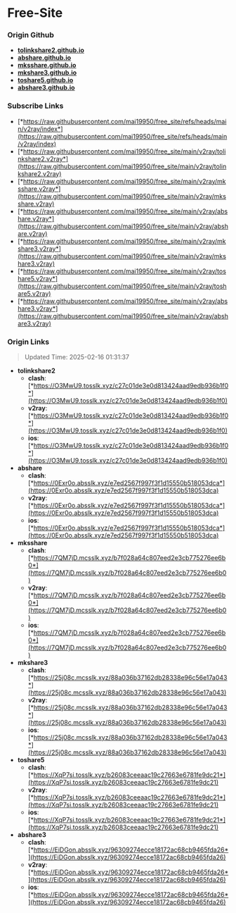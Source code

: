 # Free-Site

### Origin Github

- [**tolinkshare2.github.io**](https://github.com/tolinkshare2/tolinkshare2.github.io)
- [**abshare.github.io**](https://github.com/abshare/abshare.github.io)
- [**mksshare.github.io**](https://github.com/mksshare/mksshare.github.io)
- [**mkshare3.github.io**](https://github.com/mkshare3/mkshare3.github.io)
- [**toshare5.github.io**](https://github.com/toshare5/toshare5.github.io)
- [**abshare3.github.io**](https://github.com/abshare3/abshare3.github.io)

### Subscribe Links

- [*https://raw.githubusercontent.com/mai19950/free_site/refs/heads/main/v2ray/index*](https://raw.githubusercontent.com/mai19950/free_site/refs/heads/main/v2ray/index)
- [*https://raw.githubusercontent.com/mai19950/free_site/main/v2ray/tolinkshare2.v2ray*](https://raw.githubusercontent.com/mai19950/free_site/main/v2ray/tolinkshare2.v2ray)
- [*https://raw.githubusercontent.com/mai19950/free_site/main/v2ray/mksshare.v2ray*](https://raw.githubusercontent.com/mai19950/free_site/main/v2ray/mksshare.v2ray)
- [*https://raw.githubusercontent.com/mai19950/free_site/main/v2ray/abshare.v2ray*](https://raw.githubusercontent.com/mai19950/free_site/main/v2ray/abshare.v2ray)
- [*https://raw.githubusercontent.com/mai19950/free_site/main/v2ray/mkshare3.v2ray*](https://raw.githubusercontent.com/mai19950/free_site/main/v2ray/mkshare3.v2ray)
- [*https://raw.githubusercontent.com/mai19950/free_site/main/v2ray/toshare5.v2ray*](https://raw.githubusercontent.com/mai19950/free_site/main/v2ray/toshare5.v2ray)
- [*https://raw.githubusercontent.com/mai19950/free_site/main/v2ray/abshare3.v2ray*](https://raw.githubusercontent.com/mai19950/free_site/main/v2ray/abshare3.v2ray)

### Origin Links

> Updated Time: 2025-02-16 01:31:37

- **tolinkshare2**
  - **clash**: [*https://O3MwU9.tosslk.xyz/c27c01de3e0d813424aad9edb936b1f0*](https://O3MwU9.tosslk.xyz/c27c01de3e0d813424aad9edb936b1f0)
  - **v2ray**: [*https://O3MwU9.tosslk.xyz/c27c01de3e0d813424aad9edb936b1f0*](https://O3MwU9.tosslk.xyz/c27c01de3e0d813424aad9edb936b1f0)
  - **ios**: [*https://O3MwU9.tosslk.xyz/c27c01de3e0d813424aad9edb936b1f0*](https://O3MwU9.tosslk.xyz/c27c01de3e0d813424aad9edb936b1f0)
- **abshare**
  - **clash**: [*https://0Exr0o.absslk.xyz/e7ed2567f997f3f1d15550b518053dca*](https://0Exr0o.absslk.xyz/e7ed2567f997f3f1d15550b518053dca)
  - **v2ray**: [*https://0Exr0o.absslk.xyz/e7ed2567f997f3f1d15550b518053dca*](https://0Exr0o.absslk.xyz/e7ed2567f997f3f1d15550b518053dca)
  - **ios**: [*https://0Exr0o.absslk.xyz/e7ed2567f997f3f1d15550b518053dca*](https://0Exr0o.absslk.xyz/e7ed2567f997f3f1d15550b518053dca)
- **mksshare**
  - **clash**: [*https://7QM7jD.mcsslk.xyz/b7f028a64c807eed2e3cb775276ee6b0*](https://7QM7jD.mcsslk.xyz/b7f028a64c807eed2e3cb775276ee6b0)
  - **v2ray**: [*https://7QM7jD.mcsslk.xyz/b7f028a64c807eed2e3cb775276ee6b0*](https://7QM7jD.mcsslk.xyz/b7f028a64c807eed2e3cb775276ee6b0)
  - **ios**: [*https://7QM7jD.mcsslk.xyz/b7f028a64c807eed2e3cb775276ee6b0*](https://7QM7jD.mcsslk.xyz/b7f028a64c807eed2e3cb775276ee6b0)
- **mkshare3**
  - **clash**: [*https://25j08c.mcsslk.xyz/88a036b37162db28338e96c56e17a043*](https://25j08c.mcsslk.xyz/88a036b37162db28338e96c56e17a043)
  - **v2ray**: [*https://25j08c.mcsslk.xyz/88a036b37162db28338e96c56e17a043*](https://25j08c.mcsslk.xyz/88a036b37162db28338e96c56e17a043)
  - **ios**: [*https://25j08c.mcsslk.xyz/88a036b37162db28338e96c56e17a043*](https://25j08c.mcsslk.xyz/88a036b37162db28338e96c56e17a043)
- **toshare5**
  - **clash**: [*https://XqP7si.tosslk.xyz/b26083ceeaac19c27663e6781fe9dc21*](https://XqP7si.tosslk.xyz/b26083ceeaac19c27663e6781fe9dc21)
  - **v2ray**: [*https://XqP7si.tosslk.xyz/b26083ceeaac19c27663e6781fe9dc21*](https://XqP7si.tosslk.xyz/b26083ceeaac19c27663e6781fe9dc21)
  - **ios**: [*https://XqP7si.tosslk.xyz/b26083ceeaac19c27663e6781fe9dc21*](https://XqP7si.tosslk.xyz/b26083ceeaac19c27663e6781fe9dc21)
- **abshare3**
  - **clash**: [*https://EiDGon.absslk.xyz/96309274ecce18172ac68cb9465fda26*](https://EiDGon.absslk.xyz/96309274ecce18172ac68cb9465fda26)
  - **v2ray**: [*https://EiDGon.absslk.xyz/96309274ecce18172ac68cb9465fda26*](https://EiDGon.absslk.xyz/96309274ecce18172ac68cb9465fda26)
  - **ios**: [*https://EiDGon.absslk.xyz/96309274ecce18172ac68cb9465fda26*](https://EiDGon.absslk.xyz/96309274ecce18172ac68cb9465fda26)
